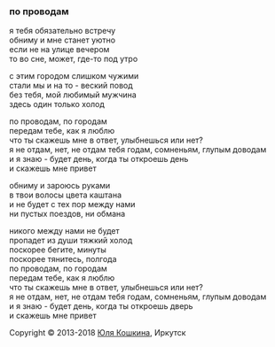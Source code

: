 ### по проводам  

я тебя обязательно встречу  
обниму и мне станет уютно  
если не на улице вечером  
то во сне, может, где-то под утро  

с этим городом слишком чужими  
стали мы и на то - веский повод  
без тебя, мой любимый мужчина  
здесь один только холод  

по проводам, по городам  
передам тебе, как я люблю  
что ты скажешь мне в ответ, улыбнешься или нет?  
я не отдам, нет, не отдам тебя годам, сомненьям, глупым доводам  
и я знаю - будет день, когда ты откроешь день  
и скажешь мне привет  

обниму и зароюсь руками  
в твои волосы цвета каштана  
и не будет с тех пор между нами  
ни пустых поездов, ни обмана  

никого между нами не будет  
пропадет из души тяжкий холод  
поскорее бегите, минуты  
поскорее тянитесь, полгода  
по проводам, по городам  
передам тебе, как я люблю  
что ты скажешь мне в ответ, улыбнешься или нет?  
я не отдам, нет, не отдам тебя годам, сомненьям, глупым доводам  
и я знаю - будет день, когда ты откроешь дверь  
и скажешь мне привет  

Copyright © 2013-2018 [Юля Кошкина](https://vk.com/youkoshkina), Иркутск

